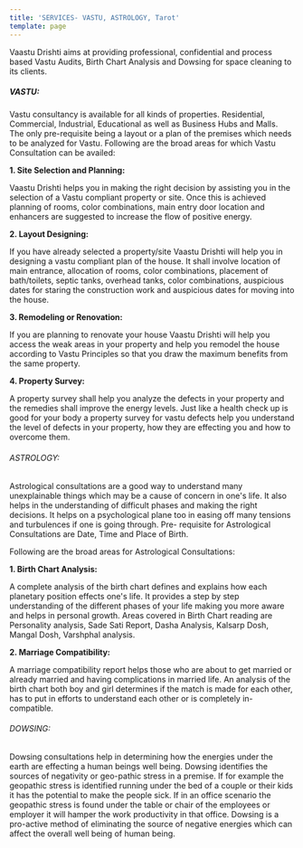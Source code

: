 ```yaml
---
title: 'SERVICES- VASTU, ASTROLOGY, Tarot'
template: page
---
```


Vaastu Drishti aims at providing professional, confidential and process based Vastu Audits, Birth Chart Analysis and Dowsing for space cleaning to its clients.

##### VASTU:
Vastu consultancy is available for all kinds of properties. Residential, Commercial, Industrial, Educational as well as Business Hubs and Malls. The only pre-requisite being a layout or a plan of the premises which needs to be analyzed for Vastu. Following are the broad areas for which Vastu Consultation can be availed:

**1. Site Selection and Planning:**

Vaastu Drishti helps you in making the right decision by assisting you in the selection of a Vastu compliant property or site. Once this is achieved planning of rooms, color combinations, main entry door location and enhancers are suggested to increase the flow of positive energy. 

**2. Layout Designing:**

If you have already selected a property/site Vaastu Drishti will help you in designing a vastu compliant plan of the house. It shall involve location of main entrance, allocation of rooms, color combinations, placement of bath/toilets, septic tanks, overhead tanks, color combinations, auspicious dates for staring the construction work and auspicious dates for moving into the house.

**3. Remodeling or Renovation:**

If you are planning to renovate your house Vaastu Drishti will help you access the weak areas in your property and help you remodel the house according to Vastu Principles so that you draw the maximum benefits from the same property. 

**4. Property Survey:**

A property survey shall help you analyze the defects in your property and the remedies shall improve the energy levels. Just like a health check up is good for your body a property survey for vastu defects help you understand the level of defects in your property, how they are effecting you and how to overcome them.

###### ASTROLOGY:
Astrological consultations are a good way to understand many unexplainable things which may be a cause of concern in one's life. It also helps in the understanding of difficult phases and making the right decisions. It helps on a psychological plane too in easing off many tensions and turbulences if one is going through. Pre- requisite for Astrological Consultations are Date, Time and Place of Birth.

Following are the broad areas for Astrological Consultations:

**1. Birth Chart Analysis:**

A complete analysis of the birth chart defines and explains how each planetary position effects one's life. It provides a step by step understanding of the different phases of your life making you more aware and helps in personal growth. Areas covered in Birth Chart reading are Personality analysis, Sade Sati Report, Dasha Analysis, Kalsarp Dosh, Mangal Dosh, Varshphal analysis.

**2. Marriage Compatibility:**

A marriage compatibility report helps those who are about to get married or already married and having complications in married life. An analysis of the birth chart both boy and girl determines if the match is made for each other, has to put in efforts to understand each other or is completely in-compatible. 

###### DOWSING:
Dowsing consultations help in determining how the energies under the earth are effecting a human beings well being. Dowsing identifies the sources of negativity or geo-pathic stress in a premise. If for example the geopathic stress is identified running under the bed of a couple or their kids it has the potential to make the people sick. If in an office scenario the geopathic stress is found under the table or chair of the employees or employer it will hamper the work productivity in that office. Dowsing is a pro-active method of eliminating the source of negative energies which can affect the overall well being of human being. 